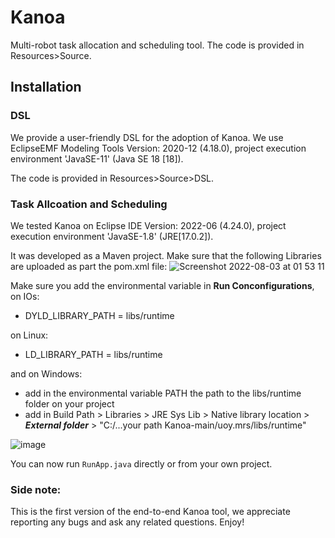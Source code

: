 # Kanoa

Multi-robot task allocation and scheduling tool. The code is provided in Resources>Source.

## Installation

### DSL
We provide a user-friendly DSL for the adoption of Kanoa. We use EclipseEMF Modeling Tools Version: 2020-12 (4.18.0), project execution environment 'JavaSE-11' (Java SE 18 [18]).

The code is provided in Resources>Source>DSL.

### Task Allcoation and Scheduling
We tested Kanoa on Eclipse IDE Version: 2022-06 (4.24.0), project execution environment 'JavaSE-1.8' (JRE[17.0.2]).

It was developed as a Maven project. Make sure that the following Libraries are uploaded as part the pom.xml file:
![Screenshot 2022-08-03 at 01 53 11](https://user-images.githubusercontent.com/63869574/182501198-00b894b8-d11c-48a2-91cf-33b5a827c4e7.png)

Make sure you add the environmental variable in __Run Conconfigurations__, on IOs:
- DYLD_LIBRARY_PATH = libs/runtime

on Linux:
- LD_LIBRARY_PATH = libs/runtime

and on Windows:
- add in the environmental variable PATH the path to the libs/runtime folder on your project
- add in Build Path > Libraries > JRE Sys Lib > Native library location > ***External folder*** > "C:/...your path Kanoa-main/uoy.mrs/libs/runtime"

![image](https://user-images.githubusercontent.com/63869574/196206022-52ea3e08-5843-469d-9582-095b53421aaf.png)


You can now run ```RunApp.java``` directly or from your own project.

### Side note:
This is the first version of the end-to-end Kanoa tool, we appreciate reporting any bugs and ask any related questions.
Enjoy!

